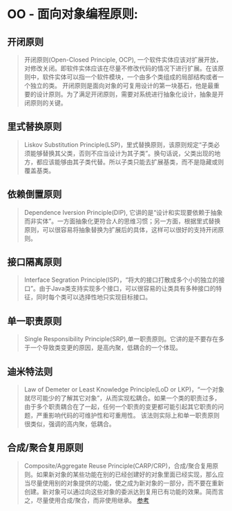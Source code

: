 # OO - 面向对象编程原则:
## 开闭原则
> 开闭原则(Open-Closed Principle, OCP), 一个软件实体应该对扩展开放，对修改关闭。即软件实体应该在尽量不修改代码的情况下进行扩展。在该原则中，软件实体可以指一个软件模块，一个由多个类组成的局部结构或者一个独立的类。
> 开闭原则是面向对象的可复用设计的第一块基石，他是最重要的设计原则。为了满足开闭原则，需要对系统进行抽象化设计，抽象是开闭原则的关键。
## 里式替换原则
> Liskov Substitution Principle(LSP)，里式替换原则，该原则规定“子类必须能够替换其父类，否则不应当设计为其子类”。换句话说，父类出现的地方，都应该能够由其子类代替。所以子类只能去扩展基类，而不是隐藏或则覆盖基类。
## 依赖倒置原则
> Dependence Iversion Principle(DIP), 它讲的是“设计和实现要依赖于抽象而非实体”。一方面抽象化更符合人的思维习惯；另一方面，根据里式替换原则，可以很容易将抽象替换为扩展后的具体，这样可以很好的支持开闭原则。
## 接口隔离原则
> Interface Segration Principle(ISP)，“将大的接口打散成多个小的独立的接口”。由于Java类支持实现多个接口，可以很容易的让类具有多种接口的特征，同时每个类可以选择性地只实现目标接口。
## 单一职责原则
> Single Responsibility Principle(SRP),单一职责原则。它讲的是不要存在多于一个导致类变更的原因，是高内聚，低耦合的一个体现。
## 迪米特法则
> Law of Demeter or Least Knowledge Principle(LoD or LKP)，“一个对象就尽可能少的了解其它对象”，从而实现松耦合。如果一个类的职责过多，由于多个职责耦合在了一起，任何一个职责的变更都可能引起其它职责的问题，严重影响代码的可维护性和可重用性。
> 该法则实际上和单一职责原则很类似，强调的高内聚，低耦合。
## 合成/聚合复用原则
> Composite/Aggregate Reuse Principle(CARP/CRP)，合成/聚合复用原则。如果新对象的某些功能在别的已经创建好的对象里面已经实现，那么应当尽量使用别的对象提供的功能，使之成为新对象的一部分，而不要在重新创建。新对象可以通过向这些对象的委派达到复用已有功能的效果。简而言之，尽量使用合成/聚合，而非使用继承。
[参考](http://sadwxqezc.github.io/HuangHuanBlog/design/2017/01/23/%E6%B5%85%E8%B0%88%E8%AE%BE%E8%AE%A1%E6%A8%A1%E5%BC%8F.html?utm_source=tuicool&utm_medium=referral) 








